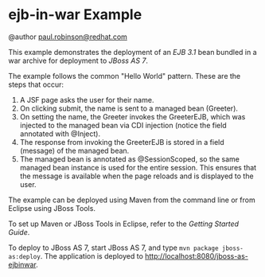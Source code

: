 ejb-in-war Example
===================

@author paul.robinson@redhat.com

This example demonstrates the deployment of an *EJB 3.1* bean bundled in a war archive for deployment to *JBoss AS 7*.

The example follows the common "Hello World" pattern. These are the steps that occur:

1. A JSF page asks the user for their name.
2. On clicking submit, the name is sent to a managed bean (Greeter).
3. On setting the name, the Greeter invokes the GreeterEJB, which was injected to the managed bean via CDI injection (notice the field annotated with @Inject).
4. The response from invoking the GreeterEJB is stored in a field (message) of the managed bean.
5. The managed bean is annotated as @SessionScoped, so the same managed bean instance is used for the entire session. This ensures that the message is available when the page reloads and is
displayed to the user.

The example can be deployed using Maven from the command line or from Eclipse using JBoss Tools.

To set up Maven or JBoss Tools in Eclipse, refer to the _Getting Started Guide_.

To deploy to JBoss AS 7, start JBoss AS 7, and type `mvn package jboss-as:deploy`.
The application is deployed to <http://localhost:8080/jboss-as-ejbinwar>.
